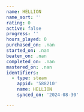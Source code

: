 ```yaml
---
name: HELLION
name_sort: ''
rating: 0
active: false
progress: ''
hours_played: 0
purchased_on: .nan
started_on: .nan
beaten_on: .nan
completed_on: .nan
mastered_on: .nan
identifiers:
  - type: steam
    appid: '588210'
    name: HELLION
    synced_on: '2024-08-30'

---
```

